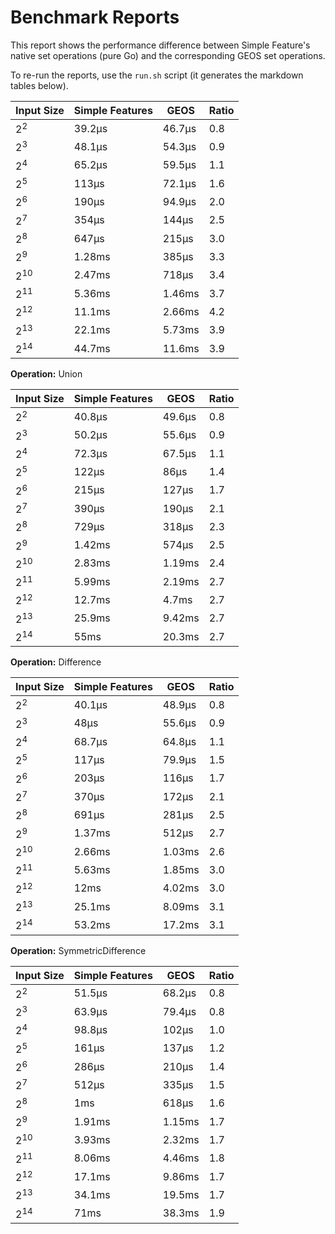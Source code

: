 # Benchmark Reports

This report shows the performance difference between Simple Feature's native
set operations (pure Go) and the corresponding GEOS set operations.

To re-run the reports, use the `run.sh` script (it generates the markdown
tables below).

| Input Size | Simple Features | GEOS | Ratio |
| ---        | ---             | ---  | ---   |
| 2<sup>2</sup> | 39.2µs | 46.7µs | 0.8 |
| 2<sup>3</sup> | 48.1µs | 54.3µs | 0.9 |
| 2<sup>4</sup> | 65.2µs | 59.5µs | 1.1 |
| 2<sup>5</sup> | 113µs | 72.1µs | 1.6 |
| 2<sup>6</sup> | 190µs | 94.9µs | 2.0 |
| 2<sup>7</sup> | 354µs | 144µs | 2.5 |
| 2<sup>8</sup> | 647µs | 215µs | 3.0 |
| 2<sup>9</sup> | 1.28ms | 385µs | 3.3 |
| 2<sup>10</sup> | 2.47ms | 718µs | 3.4 |
| 2<sup>11</sup> | 5.36ms | 1.46ms | 3.7 |
| 2<sup>12</sup> | 11.1ms | 2.66ms | 4.2 |
| 2<sup>13</sup> | 22.1ms | 5.73ms | 3.9 |
| 2<sup>14</sup> | 44.7ms | 11.6ms | 3.9 |

**Operation:** Union

| Input Size | Simple Features | GEOS | Ratio |
| ---        | ---             | ---  | ---   |
| 2<sup>2</sup> | 40.8µs | 49.6µs | 0.8 |
| 2<sup>3</sup> | 50.2µs | 55.6µs | 0.9 |
| 2<sup>4</sup> | 72.3µs | 67.5µs | 1.1 |
| 2<sup>5</sup> | 122µs | 86µs | 1.4 |
| 2<sup>6</sup> | 215µs | 127µs | 1.7 |
| 2<sup>7</sup> | 390µs | 190µs | 2.1 |
| 2<sup>8</sup> | 729µs | 318µs | 2.3 |
| 2<sup>9</sup> | 1.42ms | 574µs | 2.5 |
| 2<sup>10</sup> | 2.83ms | 1.19ms | 2.4 |
| 2<sup>11</sup> | 5.99ms | 2.19ms | 2.7 |
| 2<sup>12</sup> | 12.7ms | 4.7ms | 2.7 |
| 2<sup>13</sup> | 25.9ms | 9.42ms | 2.7 |
| 2<sup>14</sup> | 55ms | 20.3ms | 2.7 |

**Operation:** Difference

| Input Size | Simple Features | GEOS | Ratio |
| ---        | ---             | ---  | ---   |
| 2<sup>2</sup> | 40.1µs | 48.9µs | 0.8 |
| 2<sup>3</sup> | 48µs | 55.6µs | 0.9 |
| 2<sup>4</sup> | 68.7µs | 64.8µs | 1.1 |
| 2<sup>5</sup> | 117µs | 79.9µs | 1.5 |
| 2<sup>6</sup> | 203µs | 116µs | 1.7 |
| 2<sup>7</sup> | 370µs | 172µs | 2.1 |
| 2<sup>8</sup> | 691µs | 281µs | 2.5 |
| 2<sup>9</sup> | 1.37ms | 512µs | 2.7 |
| 2<sup>10</sup> | 2.66ms | 1.03ms | 2.6 |
| 2<sup>11</sup> | 5.63ms | 1.85ms | 3.0 |
| 2<sup>12</sup> | 12ms | 4.02ms | 3.0 |
| 2<sup>13</sup> | 25.1ms | 8.09ms | 3.1 |
| 2<sup>14</sup> | 53.2ms | 17.2ms | 3.1 |

**Operation:** SymmetricDifference

| Input Size | Simple Features | GEOS | Ratio |
| ---        | ---             | ---  | ---   |
| 2<sup>2</sup> | 51.5µs | 68.2µs | 0.8 |
| 2<sup>3</sup> | 63.9µs | 79.4µs | 0.8 |
| 2<sup>4</sup> | 98.8µs | 102µs | 1.0 |
| 2<sup>5</sup> | 161µs | 137µs | 1.2 |
| 2<sup>6</sup> | 286µs | 210µs | 1.4 |
| 2<sup>7</sup> | 512µs | 335µs | 1.5 |
| 2<sup>8</sup> | 1ms | 618µs | 1.6 |
| 2<sup>9</sup> | 1.91ms | 1.15ms | 1.7 |
| 2<sup>10</sup> | 3.93ms | 2.32ms | 1.7 |
| 2<sup>11</sup> | 8.06ms | 4.46ms | 1.8 |
| 2<sup>12</sup> | 17.1ms | 9.86ms | 1.7 |
| 2<sup>13</sup> | 34.1ms | 19.5ms | 1.7 |
| 2<sup>14</sup> | 71ms | 38.3ms | 1.9 |
